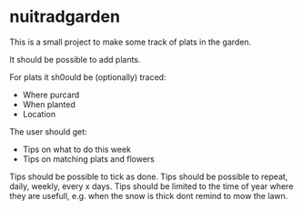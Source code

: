 nuitradgarden
=============

This is a small project to make some track of plats in the garden.

It should be possible to add plants.

For plats it sh0ould be (optionally) traced:

* Where purcard
* When planted
* Location

The user should get:

* Tips on what to do this week
* Tips on matching plats and flowers

Tips should be possible to tick as done.
Tips should be possible to repeat, daily, weekly, every x days.
Tips should be limited to the time of year where they are usefull, e.g. when the snow is thick dont remind to mow the lawn.
